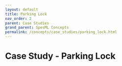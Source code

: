 ```yaml
---
layout: default
title: Parking Lock
nav_order: 2
parent: Case Studies
grand_parent: SpesML Concepts
permalink: /concepts/case_studies/parking_lock.html
---
```

# Case Study - Parking Lock
